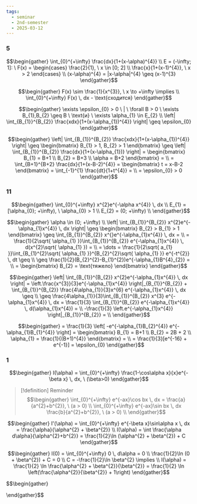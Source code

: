 ```yaml
---
tags:
  - seminar
  - 2nd-semester
  - 2025-03-12
---
```


### 5

$$\begin{gather}
\int_{0}^{+\infty} \frac{dx}{1+(x-\alpha)^{4}} \\
E = (-\infty; 1]: \ F(x) = \begin{cases}
\frac{2}{1}, \ x \in [0; 2] \\
\frac{x}{1+(x-1)^{4}}, \ x > 2
\end{cases} \\
(x-\alpha)^{4} = |x-\alpha|^{4} \geq (x-1)^{3}
\end{gather}$$

$$\begin{gather}
F(x) \sim \frac{1}{x^{3}}, \ x \to +\infty \implies \\
\int_{0}^{+\infty} F(x) \, dx - \text{сходится}
\end{gather}$$

$$\begin{gather}
\exists \epsilon_{0}  > 0 \ | \ \forall B > 0 \ \exists B_{1},B_{2} \geq B \ \text{и} \ \exists \alpha_{1} \in E_{2} \\
\left| \int_{B_{1}}^{B_{2}} \frac{xdx}{1+(x-\alpha_{1})^{4}} \right|  \geq \epsilon_{0}
\end{gather}$$

$$\begin{gather}
\left| \int_{B_{1}}^{B_{2}} \frac{xdx}{1+(x-\alpha_{1})^{4}} \right| \geq \begin{bmatrix}
B_{1} > 1, B_{2} > 1
\end{bmatrix} \geq \left| \int_{B_{1}}^{B_{2}} \frac{dx}{1+(x-\alpha_{1})} \right| = \begin{bmatrix}
B_{1} = B+1 \\
B_{2} = B+3 \\
\alpha = B+2
\end{bmatrix} = \\
= \int_{B+1}^{B+2} \frac{dx}{1+(x-B-2)^{4}} = \begin{bmatrix}
t = x-B-2
\end{bmatrix} = \int_{-1}^{1} \frac{dt}{1+t^{4}} = \\
= \epsilon_{0} > 0
\end{gather}$$

### 11

$$\begin{gather}
\int_{0}^{+\infty} x^{2}e^{-\alpha x^{4}} \, dx  \\
E_{1} = [\alpha_{0}; +\infty), \ \alpha_{0} > 1 \\
E_{2} = (0; +\infty) \\
\end{gather}$$

$$\begin{gather}
\alpha \in (0; +\infty) \\
\left| \int_{B_{1}}^{B_{2}} x^{2}e^{-\alpha_{1}x^{4}} \, dx  \right| \geq \begin{bmatrix}
B_{2} > B_{1} > 1
\end{bmatrix} \geq \int_{B_{1}}^{B_{2}} x^{}e^{-\alpha_{1}x^{4}} \, dx = \\
= \frac{1}{2\sqrt{ \alpha_{1} }}\int_{B_{1}}^{B_{2}} e^{-\alpha_{1}x^{4}} \, d(x^{2}\sqrt{ \alpha_{1} })  = \\
= \dots = \frac{1}{2\sqrt{ a_{1} }}\int_{B_{1}^{2}\sqrt{ \alpha_{1} }}^{B_{2}^{2}\sqrt{ \alpha_{1} }} e^{-t^{2}} \, dt \geq \\
\geq \frac{1}{2}(B_{2}^{2}-B_{1}^{2})e^{-\alpha_{1}B^{4}_{2}} = \\
= \begin{bmatrix}
B_{2} = \text{тяжело}
\end{bmatrix}
\end{gather}$$

$$\begin{gather}
\left| \int_{B_{1}}^{B_{2}} x^{2}e^{-\alpha_{1}x^{4}} \, dx  \right| = \left.\frac{x^{3}}{3}e^{-\alpha_{1}x^{4}} \right|_{B_{1}}^{B_{2}} + \int_{B_{1}}^{B_{2}} \frac{4\alpha_{1}}{3}x^{6} e^{-\alpha_{1}x^{4}} \, dx \geq \\
\geq \frac{4\alpha_{1}}{3}\int_{B_{1}}^{B_{2}} x^{3} e^{-\alpha_{1}x^{4}} \, dx = \frac{1}{3} \int_{B_{1}}^{B_{2}} e^{-\alpha_{1}x^{4}} \, d(\alpha_{1}x^{4}) = \\
-\frac{1}{3} \left.e^{-\alpha_{1}x^{4}} \right|_{B_{1}}^{B_{2}} = \\
\end{gather}$$

$$\begin{gather}
= \frac{1}{3} \left[ -e^{-\alpha_{1}B_{2}^{4}} e^{-\alpha_{1}B_{1}^{4}} \right]  = \begin{bmatrix}
B_{1} = B+1 \\
B_{2} = 2B + 2 \\
\alpha_{1} = \frac{1}{(B+1)^{4}}
\end{bmatrix} = \\
= \frac{1}{3}[e^{-16} + e^{-1}] = \epsilon_{0}
\end{gather}$$

### 1

$$\begin{gather}
I(\alpha) = \int_{0}^{+\infty} \frac{1-\cos\alpha x}{x}e^{-\beta x} \, dx, \ (\beta>0)
\end{gather}$$

> [!definition] Reminder
> $$\begin{gather}
\int_{0}^{+\infty} e^{-ax}\cos bx \, dx = \frac{a}{a^{2}+b^{2}}, \ (a > 0) \\
\int_{0}^{+\infty} e^{-ax}\sin bx \, dx \frac{b}{a^{2}+b^{2}}, \ (a > 0) \\
\end{gather}$$

$$\begin{gather}
I'(\alpha) = \int_{0}^{+\infty} e^{-\beta x}\sin\alpha x  \, dx  = \frac{\alpha}{\alpha^{2} + \beta^{2}} \\
I(\alpha) = \int \frac{\alpha d\alpha}{\alpha^{2}+b^{2}} = \frac{1}{2}\ln (\alpha^{2} + \beta^{2}) + C
\end{gather}$$

$$\begin{gather}
I(0) = \int_{0}^{+\infty} 0 \, d\alpha  = 0 \\
\frac{1}{2}\ln (0 + \beta^{2}) + C = 0 \\
C = -\frac{1}{2}\ln \beta^{2} \implies \\
I(\alpha) = \frac{1}{2} \ln \frac{\alpha^{2} + \beta^{2}}{\beta^{2}} = \frac{1}{2} \ln \left(\frac{\alpha^{2}}{\beta^{2}} + 1\right)
\end{gather}$$

$$\begin{gather}

\end{gather}$$